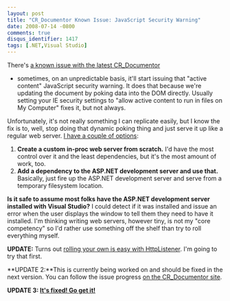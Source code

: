 ```yaml
---
layout: post
title: "CR_Documentor Known Issue: JavaScript Security Warning"
date: 2008-07-14 -0800
comments: true
disqus_identifier: 1417
tags: [.NET,Visual Studio]
---
```

There's [a known issue with the latest
CR\_Documentor](http://code.google.com/p/cr-documentor/wiki/KnownIssues)
- sometimes, on an unpredictable basis, it'll start issuing that "active
content" JavaScript security warning. It does that because we're
updating the document by poking data into the DOM directly. Usually
setting your IE security settings to "allow active content to run in
files on My Computer" fixes it, but not always.

Unfortunately, it's not really something I can replicate easily, but I
know the fix is to, well, stop doing that dynamic poking thing and just
serve it up like a regular web server. [I have a couple of
options](http://code.google.com/p/cr-documentor/wiki/ProductRoadmap):

1.  **Create a custom in-proc web server from scratch.** I'd have the
    most control over it and the least dependencies, but it's the most
    amount of work, too.
2.  **Add a dependency to the ASP.NET development server and use that.**
    Basically, just fire up the ASP.NET development server and serve
    from a temporary filesystem location.

**Is it safe to assume most folks have the ASP.NET development server
installed with Visual Studio?** I could detect if it was installed and
issue an error when the user displays the window to tell them they need
to have it installed. I'm thinking writing web servers, however tiny, is
not my "core competency" so I'd rather use something off the shelf than
try to roll everything myself.

**UPDATE:** Turns out [rolling your own is easy with
HttpListener](/archive/2008/07/16/simplest-embedded-web-server-ever-with-httplistener.aspx).
I'm going to try that first.

**UPDATE 2:**This is currently being worked on and should be fixed in
the next version. You can follow the issue progress [on the
CR\_Documentor
site](http://code.google.com/p/cr-documentor/issues/detail?id=1).

**UPDATE 3: [It's fixed! Go get
it!](http://cr-documentor.googlecode.com)**

